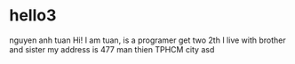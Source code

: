 # hello3
nguyen anh tuan
Hi! I am tuan, is a programer get two 2th 
I live with brother and sister
my address is 477 man thien TPHCM city
asd
